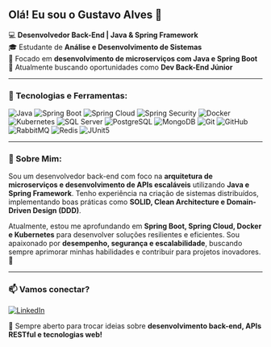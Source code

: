 ## Olá! Eu sou o Gustavo Alves 👋

💻 **Desenvolvedor Back-End | Java & Spring Framework**  
🎓 Estudante de **Análise e Desenvolvimento de Sistemas**  
🚀 Focado em **desenvolvimento de microserviços com Java e Spring Boot**  
📍 Atualmente buscando oportunidades como **Dev Back-End Júnior**  

---

### 🚀 Tecnologias e Ferramentas:

<p align="left">
  <img src="https://img.shields.io/badge/Java-%23ED8B00.svg?style=for-the-badge&logo=openjdk&logoColor=white" alt="Java"/>
  <img src="https://img.shields.io/badge/Spring_Boot-%236DB33F.svg?style=for-the-badge&logo=spring&logoColor=white" alt="Spring Boot"/>
  <img src="https://img.shields.io/badge/Spring_Cloud-%236DB33F.svg?style=for-the-badge&logo=spring&logoColor=white" alt="Spring Cloud"/>
  <img src="https://img.shields.io/badge/Spring_Security-%236DB33F.svg?style=for-the-badge&logo=spring&logoColor=white" alt="Spring Security"/>
  <img src="https://img.shields.io/badge/Docker-%232496ED.svg?style=for-the-badge&logo=docker&logoColor=white" alt="Docker"/>
  <img src="https://img.shields.io/badge/Kubernetes-%23326CE5.svg?style=for-the-badge&logo=kubernetes&logoColor=white" alt="Kubernetes"/>
  <img src="https://img.shields.io/badge/SQL_Server-%23CC2927.svg?style=for-the-badge&logo=microsoft-sql-server&logoColor=white" alt="SQL Server"/>
  <img src="https://img.shields.io/badge/PostgreSQL-%23316192.svg?style=for-the-badge&logo=postgresql&logoColor=white" alt="PostgreSQL"/>
  <img src="https://img.shields.io/badge/MongoDB-%2347A248.svg?style=for-the-badge&logo=mongodb&logoColor=white" alt="MongoDB"/>
  <img src="https://img.shields.io/badge/Git-%23F05033.svg?style=for-the-badge&logo=git&logoColor=white" alt="Git"/>
  <img src="https://img.shields.io/badge/GitHub-%23181717.svg?style=for-the-badge&logo=github&logoColor=white" alt="GitHub"/>
  <img src="https://img.shields.io/badge/RabbitMQ-%23FF6600.svg?style=for-the-badge&logo=rabbitmq&logoColor=white" alt="RabbitMQ"/>
  <img src="https://img.shields.io/badge/Redis-%23DC382D.svg?style=for-the-badge&logo=redis&logoColor=white" alt="Redis"/>
  <img src="https://img.shields.io/badge/JUnit5-%2325A162.svg?style=for-the-badge&logo=junit5&logoColor=white" alt="JUnit5"/>
</p>

---

### 🎡 Sobre Mim:

Sou um desenvolvedor back-end com foco na **arquitetura de microserviços e desenvolvimento de APIs escaláveis** utilizando **Java e Spring Framework**. Tenho experiência na criação de sistemas distribuídos, implementando boas práticas como **SOLID, Clean Architecture e Domain-Driven Design (DDD)**.

Atualmente, estou me aprofundando em **Spring Boot, Spring Cloud, Docker e Kubernetes** para desenvolver soluções resilientes e eficientes. Sou apaixonado por **desempenho, segurança e escalabilidade**, buscando sempre aprimorar minhas habilidades e contribuir para projetos inovadores.  🚀

---

### 📫 Vamos conectar?

[![LinkedIn](https://img.shields.io/badge/LinkedIn-Gustavo%20Alves-blue?logo=linkedin)](https://www.linkedin.com/in/gustavo-alves-8300b2302/)  


💬 Sempre aberto para trocar ideias sobre **desenvolvimento back-end, APIs RESTful e tecnologias web!**

